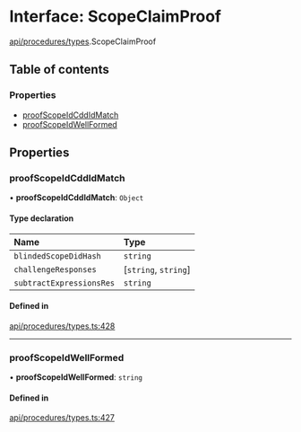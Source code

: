 # Interface: ScopeClaimProof

[api/procedures/types](../wiki/api.procedures.types).ScopeClaimProof

## Table of contents

### Properties

- [proofScopeIdCddIdMatch](../wiki/api.procedures.types.ScopeClaimProof#proofscopeidcddidmatch)
- [proofScopeIdWellFormed](../wiki/api.procedures.types.ScopeClaimProof#proofscopeidwellformed)

## Properties

### proofScopeIdCddIdMatch

• **proofScopeIdCddIdMatch**: `Object`

#### Type declaration

| Name | Type |
| :------ | :------ |
| `blindedScopeDidHash` | `string` |
| `challengeResponses` | [`string`, `string`] |
| `subtractExpressionsRes` | `string` |

#### Defined in

[api/procedures/types.ts:428](https://github.com/PolymeshAssociation/polymesh-sdk/blob/079537ad/src/api/procedures/types.ts#L428)

___

### proofScopeIdWellFormed

• **proofScopeIdWellFormed**: `string`

#### Defined in

[api/procedures/types.ts:427](https://github.com/PolymeshAssociation/polymesh-sdk/blob/079537ad/src/api/procedures/types.ts#L427)
